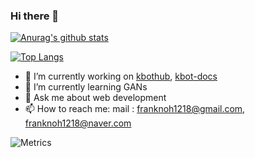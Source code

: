 ### Hi there 👋

[![Anurag's github stats](https://github-readme-stats.vercel.app/api?username=franknoh&show_icons=true)](https://github.com/anuraghazra/github-readme-stats)

[![Top Langs](https://github-readme-stats.vercel.app/api/top-langs/?username=franknoh&layout=compact)](https://github.com/anuraghazra/github-readme-stats)

- 🔭 I’m currently working on [kbothub](https://github.com/KBotHub/KBotHub), [kbot-docs](https://github.com/nolbo/kakaotalkbot-docs)
- 🌱 I’m currently learning GANs
- 💬 Ask me about web development
- 📫 How to reach me:
mail : franknoh1218@gmail.com, franknoh1218@naver.com

![Metrics](https://metrics.lecoq.io/franknoh?template=classic&pagespeed=1&activity=1&languages=1&isocalendar=1&pagespeed.detailed=true&pagespeed.screenshot=false&isocalendar.duration=full-year&activity.limit=5&activity.days=15&activity.filter=all&pagespeed.url=kkotbot-docs.kro.kr&config.timezone=Asia%2FSeoul&config.animated=true)
